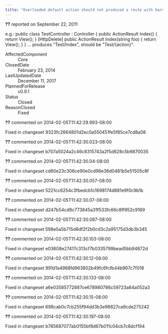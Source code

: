 ```yaml
---
title: "Overloaded default action should not produced a route with hardcoded action #535"
---
```

<div class="issue-report"><div class="issue-header"><b>??</b> reported on <time datetime="2011-09-22T16:45:42.783-07:00">September 22, 2011</time></div><div class="issue-message" markdown="1">

e.g.:&#xD;
&#xD;
public class TestController : Controller {&#xD;
&#xD;
   public ActionResult Index() {&#xD;
      return View();&#xD;
   }&#xD;
&#xD;
   [HttpDelete]&#xD;
   public ActionResult Index(string foo) {&#xD;
      return View();&#xD;
   }&#xD;
}&#xD;
&#xD;
... produces "Test/Index", should be "Test/{action}".

</div><div class="issue-footer"><dl><dt>AffectedComponent</dt><dd>Core</dd><dt>ClosedDate</dt><dd><time datetime="2014-02-23T18:59:23.703-08:00">February 23, 2014</time></dd><dt>LastUpdatedDate</dt><dd><time datetime="2017-12-11T02:15:56.247-08:00">December 11, 2017</time></dd><dt>PlannedForRelease</dt><dd>v0.9.1</dd><dt>Status</dt><dd>Closed</dd><dt>ReasonClosed</dt><dd>Fixed</dd></dl></div></div><div id="comment-132734" class="issue-comment"><div class="issue-header"><b>??</b> commented on 2014-02-05T11:42:29.993-08:00</div><div class="issue-message" markdown="1">

Fixed in changeset 9323fc2664801d2ec0a550451fe5f85ce7cd8a08

</div></div><div id="comment-132735" class="issue-comment"><div class="issue-header"><b>??</b> commented on 2014-02-05T11:42:30.023-08:00</div><div class="issue-message" markdown="1">

Fixed in changeset b707a5024a2c46c8315743a2f5d628c5b6870035

</div></div><div id="comment-132736" class="issue-comment"><div class="issue-header"><b>??</b> commented on 2014-02-05T11:42:30.04-08:00</div><div class="issue-message" markdown="1">

Fixed in changeset cd80e23c306ce90e0cd96e36d0481b5e51505c8f

</div></div><div id="comment-132737" class="issue-comment"><div class="issue-header"><b>??</b> commented on 2014-02-05T11:42:30.057-08:00</div><div class="issue-message" markdown="1">

Fixed in changeset 5221cc6254c3fbedcb1c1698174d881e9f0c9b1b

</div></div><div id="comment-132738" class="issue-comment"><div class="issue-header"><b>??</b> commented on 2014-02-05T11:42:30.07-08:00</div><div class="issue-message" markdown="1">

Fixed in changeset d247b54cd9c773845a31f533fc66c8ff952c9169

</div></div><div id="comment-132739" class="issue-comment"><div class="issue-header"><b>??</b> commented on 2014-02-05T11:42:30.087-08:00</div><div class="issue-message" markdown="1">

Fixed in changeset 598e5a5b715d8df2f2b0cd3c2a95175d3db3b345

</div></div><div id="comment-132740" class="issue-comment"><div class="issue-header"><b>??</b> commented on 2014-02-05T11:42:30.103-08:00</div><div class="issue-message" markdown="1">

Fixed in changeset e03608e27417c313cf7b0335799bead5bb94872d

</div></div><div id="comment-132741" class="issue-comment"><div class="issue-header"><b>??</b> commented on 2014-02-05T11:42:30.12-08:00</div><div class="issue-message" markdown="1">

Fixed in changeset 991d1a4968fd963802b49fc6fcfb44b967c7f018

</div></div><div id="comment-132742" class="issue-comment"><div class="issue-header"><b>??</b> commented on 2014-02-05T11:42:30.133-08:00</div><div class="issue-message" markdown="1">

Fixed in changeset a6e03585772887ce678980786c59723a84a052a3

</div></div><div id="comment-132743" class="issue-comment"><div class="issue-header"><b>??</b> commented on 2014-02-05T11:42:30.15-08:00</div><div class="issue-message" markdown="1">

Fixed in changeset 698cab0c7cb255f94dd3b3e98827ca9cde275242

</div></div><div id="comment-132744" class="issue-comment"><div class="issue-header"><b>??</b> commented on 2014-02-05T11:42:30.197-08:00</div><div class="issue-message" markdown="1">

Fixed in changeset b785687077ab0155bf8d67b011c04cb7c8dcf194

</div></div>